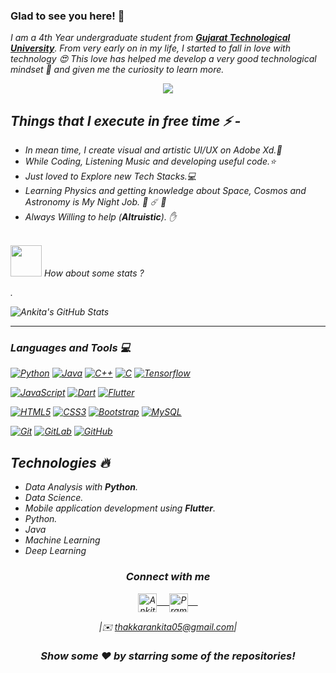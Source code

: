 
### Glad to see you here! 🤩 

<em>I am a 4th Year undergraduate student from <a href="https://www.gtu.ac.in/"><b>Gujarat Technological University</b></a>. From very early on in my life, I started to fall in love with technology 😍 This love has helped me develop a very good technological mindset 🧠 and given me the curiosity to learn more. 
 <br/>

<center>
 <img src="https://github.com/rajput2107/rajput2107/blob/master/Assets/Rocket.gif"> 
</center>


## Things that I execute in free time ⚡ -  
  - In mean time, I create visual and artistic UI/UX on Adobe Xd.🌱
  - While Coding, Listening Music and developing useful code.⭐️
  - Just loved to Explore new Tech Stacks.💻
  - Learning Physics and getting knowledge about Space, Cosmos and Astronomy is My Night Job. 🌌 ☄️ 🔭
  - Always Willing to help (**Altruistic**). ✋ 

<br/>
<img src="https://media.giphy.com/media/VgCDAzcKvsR6OM0uWg/giphy.gif" width="50"> How about some stats ?
  
.    
   
![Ankita's GitHub Stats](https://github-readme-stats.vercel.app/api?username=Ahana001&hide=["stars"]&show_icons=true)

-------


### Languages and Tools :computer:

[![Python](https://img.shields.io/badge/-Python-black?style=flat&logo=python&link=https://github.com/hritik5102)](https://github.com/Ahana001) [![Java](https://img.shields.io/badge/Java-orange?style=flat&logo=java&logoColor=white&link=https://github.com/hritik5102)](https://github.com/Ahana001) [![C++](https://img.shields.io/badge/-C++-00599C?style=flat&logo=c++&link=https://github.com/hritik5102)](https://github.com/Ahana001) [![C](https://img.shields.io/badge/-A8B9CC?style=flat&logo=c&logoColor=white&link=https://github.com/hritik5102)](https://github.com/Ahana001) [![Tensorflow](https://img.shields.io/badge/-Tensorflow-gray?style=flat&logo=tensorflow&link=https://github.com/hritik5102)](https://github.com/Ahana001) 

[![JavaScript](https://img.shields.io/badge/-JavaScript-black?style=flat&logo=javascript&link=https://github.com/hritik5102)](https://github.com/Ahana001) [![Dart](https://img.shields.io/badge/-Dart-0175C2?style=flat&logo=dart&link=https://github.com/hritik5102)](https://github.com/Ahana001) [![Flutter](https://img.shields.io/badge/-Flutter-02569B?style=flat&logo=flutter&link=https://github.com/hritik5102)](https://github.com/Ahana001)

[![HTML5](https://img.shields.io/badge/-HTML5-E34F26?style=flat&logo=html5&logoColor=white&link=https://github.com/hritik5102)](https://github.com/Ahana001) [![CSS3](https://img.shields.io/badge/-CSS3-1572B6?style=flat&logo=css3&link=https://github.com/hritik5102)](https://github.com/Ahana001) [![Bootstrap](https://img.shields.io/badge/-Bootstrap-563D7C?style=flat&logo=bootstrap&link=https://github.com/hritik5102)](https://github.com/Ahana001) [![MySQL](https://img.shields.io/badge/-MySQL-black?style=flat&logo=mysql&link=https://github.com/hritik5102)](https://github.com/Ahana001)

[![Git](https://img.shields.io/badge/-Git-black?style=flat&logo=git&link=https://github.com/hritik5102)](https://github.com/Ahana001) [![GitLab](https://img.shields.io/badge/-GitLab-FCA121?style=flat&logo=gitlab&link=https://github.com/hritik5102)](https://gitlab.com/Ahana001) [![GitHub](https://img.shields.io/badge/-GitHub-181717?style=flat&logo=github&link=https://github.com/hritik5102)](https://github.com/Ahana001)


## Technologies :fire:
- Data Analysis with **Python**.
- Data Science.
- Mobile application development using **Flutter**.
- Python.
- Java
- Machine Learning
- Deep Learning

<div align="center">
  <h3 align="center">Connect with me</h3> 
</div>
<p align="center">
 <a href="https://www.instagram.com/thakkarankita0501/" target="blank">
  <img align="center" alt="Ankita's Instagram" width="30px" src="https://www.vectorlogo.zone/logos/instagram/instagram-icon.svg" /> &nbsp; &nbsp;
 </a>
 <a href="https://twitter.com/Ankita050105" target="blank">
  <img align="center" alt="Pramod's Twitter" width="30px" src="https://www.vectorlogo.zone/logos/twitter/twitter-official.svg" /> &nbsp; &nbsp;
 </a> 
<div align="center">

|✉️ *thakkarankita05@gmail.com*|

### Show some ❤️ by starring some of the repositories!

</div>